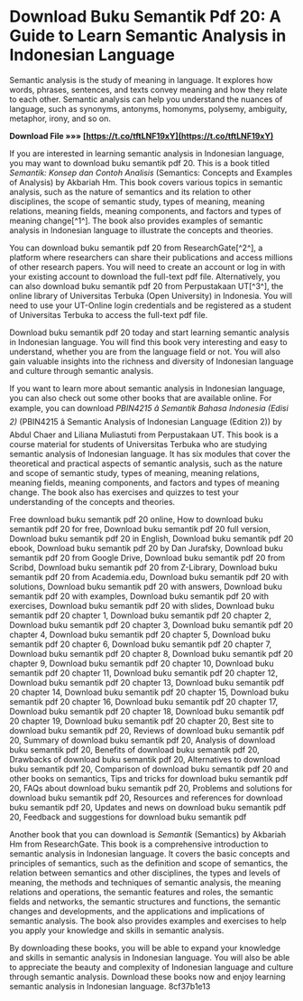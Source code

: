 # Download Buku Semantik Pdf 20: A Guide to Learn Semantic Analysis in Indonesian Language
 
Semantic analysis is the study of meaning in language. It explores how words, phrases, sentences, and texts convey meaning and how they relate to each other. Semantic analysis can help you understand the nuances of language, such as synonyms, antonyms, homonyms, polysemy, ambiguity, metaphor, irony, and so on.
 
**Download File »»» [https://t.co/tftLNF19xY](https://t.co/tftLNF19xY)**


 
If you are interested in learning semantic analysis in Indonesian language, you may want to download buku semantik pdf 20. This is a book titled *Semantik: Konsep dan Contoh Analisis* (Semantics: Concepts and Examples of Analysis) by Akbariah Hm. This book covers various topics in semantic analysis, such as the nature of semantics and its relation to other disciplines, the scope of semantic study, types of meaning, meaning relations, meaning fields, meaning components, and factors and types of meaning change[^1^]. The book also provides examples of semantic analysis in Indonesian language to illustrate the concepts and theories.
 
You can download buku semantik pdf 20 from ResearchGate[^2^], a platform where researchers can share their publications and access millions of other research papers. You will need to create an account or log in with your existing account to download the full-text pdf file. Alternatively, you can also download buku semantik pdf 20 from Perpustakaan UT[^3^], the online library of Universitas Terbuka (Open University) in Indonesia. You will need to use your UT-Online login credentials and be registered as a student of Universitas Terbuka to access the full-text pdf file.
 
Download buku semantik pdf 20 today and start learning semantic analysis in Indonesian language. You will find this book very interesting and easy to understand, whether you are from the language field or not. You will also gain valuable insights into the richness and diversity of Indonesian language and culture through semantic analysis.
  
If you want to learn more about semantic analysis in Indonesian language, you can also check out some other books that are available online. For example, you can download *PBIN4215 â Semantik Bahasa Indonesia (Edisi 2)* (PBIN4215 â Semantic Analysis of Indonesian Language (Edition 2)) by Abdul Chaer and Liliana Muliastuti from Perpustakaan UT. This book is a course material for students of Universitas Terbuka who are studying semantic analysis of Indonesian language. It has six modules that cover the theoretical and practical aspects of semantic analysis, such as the nature and scope of semantic study, types of meaning, meaning relations, meaning fields, meaning components, and factors and types of meaning change. The book also has exercises and quizzes to test your understanding of the concepts and theories.
 
Free download buku semantik pdf 20 online,  How to download buku semantik pdf 20 for free,  Download buku semantik pdf 20 full version,  Download buku semantik pdf 20 in English,  Download buku semantik pdf 20 ebook,  Download buku semantik pdf 20 by Dan Jurafsky,  Download buku semantik pdf 20 from Google Drive,  Download buku semantik pdf 20 from Scribd,  Download buku semantik pdf 20 from Z-Library,  Download buku semantik pdf 20 from Academia.edu,  Download buku semantik pdf 20 with solutions,  Download buku semantik pdf 20 with answers,  Download buku semantik pdf 20 with examples,  Download buku semantik pdf 20 with exercises,  Download buku semantik pdf 20 with slides,  Download buku semantik pdf 20 chapter 1,  Download buku semantik pdf 20 chapter 2,  Download buku semantik pdf 20 chapter 3,  Download buku semantik pdf 20 chapter 4,  Download buku semantik pdf 20 chapter 5,  Download buku semantik pdf 20 chapter 6,  Download buku semantik pdf 20 chapter 7,  Download buku semantik pdf 20 chapter 8,  Download buku semantik pdf 20 chapter 9,  Download buku semantik pdf 20 chapter 10,  Download buku semantik pdf 20 chapter 11,  Download buku semantik pdf 20 chapter 12,  Download buku semantik pdf 20 chapter 13,  Download buku semantik pdf 20 chapter 14,  Download buku semantik pdf 20 chapter 15,  Download buku semantik pdf 20 chapter 16,  Download buku semantik pdf 20 chapter 17,  Download buku semantik pdf 20 chapter 18,  Download buku semantik pdf 20 chapter 19,  Download buku semantik pdf 20 chapter 20,  Best site to download buku semantik pdf 20,  Reviews of download buku semantik pdf 20,  Summary of download buku semantik pdf 20,  Analysis of download buku semantik pdf 20,  Benefits of download buku semantik pdf 20,  Drawbacks of download buku semantik pdf 20,  Alternatives to download buku semantik pdf 20,  Comparison of download buku semantik pdf 20 and other books on semantics,  Tips and tricks for download buku semantik pdf 20,  FAQs about download buku semantik pdf 20,  Problems and solutions for download buku semantik pdf 20,  Resources and references for download buku semantik pdf 20,  Updates and news on download buku semantik pdf 20,  Feedback and suggestions for download buku semantik pdf
 
Another book that you can download is *Semantik* (Semantics) by Akbariah Hm from ResearchGate. This book is a comprehensive introduction to semantic analysis in Indonesian language. It covers the basic concepts and principles of semantics, such as the definition and scope of semantics, the relation between semantics and other disciplines, the types and levels of meaning, the methods and techniques of semantic analysis, the meaning relations and operations, the semantic features and roles, the semantic fields and networks, the semantic structures and functions, the semantic changes and developments, and the applications and implications of semantic analysis. The book also provides examples and exercises to help you apply your knowledge and skills in semantic analysis.
 
By downloading these books, you will be able to expand your knowledge and skills in semantic analysis in Indonesian language. You will also be able to appreciate the beauty and complexity of Indonesian language and culture through semantic analysis. Download these books now and enjoy learning semantic analysis in Indonesian language.
 8cf37b1e13
 
